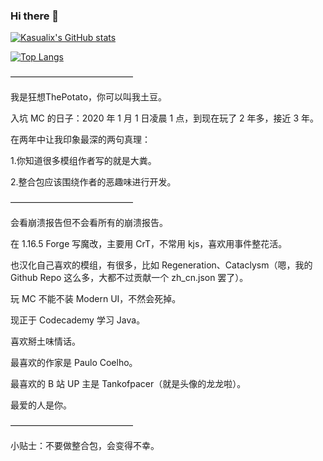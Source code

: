 ### Hi there 👋

[![Kasualix's GitHub stats](https://github-readme-stats.vercel.app/api?username=Kasualix)](https://github.com/anuraghazra/github-readme-stats)

[![Top Langs](https://github-readme-stats.vercel.app/api/top-langs/?username=Kasualix&layout=compact&theme=blueberry&card_width=445)](https://github.com/anuraghazra/github-readme-stats)

——————————————

我是狂想ThePotato，你可以叫我土豆。

入坑 MC 的日子：2020 年 1 月 1 日凌晨 1 点，到现在玩了 2 年多，接近 3 年。

在两年中让我印象最深的两句真理：

1.你知道很多模组作者写的就是大粪。

2.整合包应该围绕作者的恶趣味进行开发。

——————————————

会看崩溃报告但不会看所有的崩溃报告。

在 1.16.5 Forge 写魔改，主要用 CrT，不常用 kjs，喜欢用事件整花活。

也汉化自己喜欢的模组，有很多，比如 Regeneration、Cataclysm（嗯，我的 Github Repo 这么多，大都不过贡献一个 zh_cn.json 罢了）。

玩 MC 不能不装 Modern UI，不然会死掉。

现正于 Codecademy 学习 Java。

喜欢掰土味情话。

最喜欢的作家是 Paulo Coelho。

最喜欢的 B 站 UP 主是 Tankofpacer（就是头像的龙龙啦）。

最爱的人是你。

——————————————

小贴士：不要做整合包，会变得不幸。

